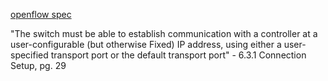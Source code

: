 [openflow spec](https://opennetworking.org/wp-content/uploads/2014/10/openflow-spec-v1.3.2.pdf)

"The switch must be able to establish communication with a controller at a user-configurable (but otherwise Fixed) IP address, using either a user-specified transport port or the default transport port" - 6.3.1 Connection Setup, pg. 29

